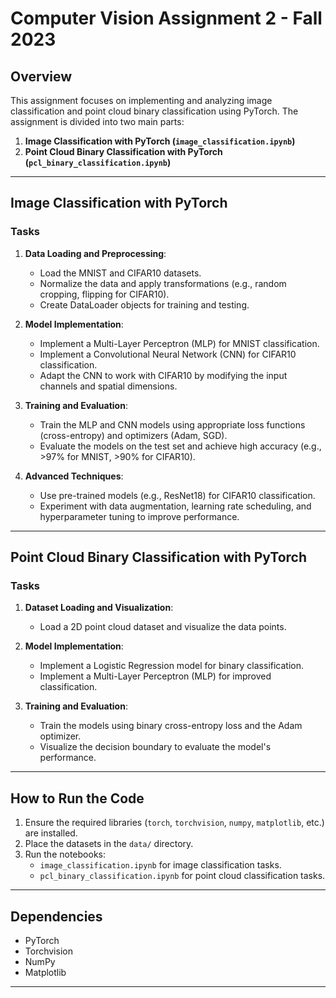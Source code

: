 # Computer Vision Assignment 2 - Fall 2023

## Overview

This assignment focuses on implementing and analyzing image classification and point cloud binary classification using PyTorch. The assignment is divided into two main parts:

1. **Image Classification with PyTorch (`image_classification.ipynb`)**
2. **Point Cloud Binary Classification with PyTorch (`pcl_binary_classification.ipynb`)**

---

## Image Classification with PyTorch

### Tasks

1. **Data Loading and Preprocessing**:
   - Load the MNIST and CIFAR10 datasets.
   - Normalize the data and apply transformations (e.g., random cropping, flipping for CIFAR10).
   - Create DataLoader objects for training and testing.

2. **Model Implementation**:
   - Implement a Multi-Layer Perceptron (MLP) for MNIST classification.
   - Implement a Convolutional Neural Network (CNN) for CIFAR10 classification.
   - Adapt the CNN to work with CIFAR10 by modifying the input channels and spatial dimensions.

3. **Training and Evaluation**:
   - Train the MLP and CNN models using appropriate loss functions (cross-entropy) and optimizers (Adam, SGD).
   - Evaluate the models on the test set and achieve high accuracy (e.g., >97% for MNIST, >90% for CIFAR10).

4. **Advanced Techniques**:
   - Use pre-trained models (e.g., ResNet18) for CIFAR10 classification.
   - Experiment with data augmentation, learning rate scheduling, and hyperparameter tuning to improve performance.

---

## Point Cloud Binary Classification with PyTorch

### Tasks

1. **Dataset Loading and Visualization**:
   - Load a 2D point cloud dataset and visualize the data points.

2. **Model Implementation**:
   - Implement a Logistic Regression model for binary classification.
   - Implement a Multi-Layer Perceptron (MLP) for improved classification.

3. **Training and Evaluation**:
   - Train the models using binary cross-entropy loss and the Adam optimizer.
   - Visualize the decision boundary to evaluate the model's performance.

---

## How to Run the Code

1. Ensure the required libraries (`torch`, `torchvision`, `numpy`, `matplotlib`, etc.) are installed.
2. Place the datasets in the `data/` directory.
3. Run the notebooks:
   - `image_classification.ipynb` for image classification tasks.
   - `pcl_binary_classification.ipynb` for point cloud classification tasks.

---

## Dependencies

- PyTorch
- Torchvision
- NumPy
- Matplotlib

---
